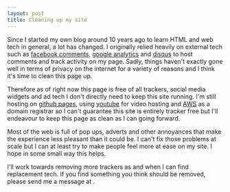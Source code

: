 ```yaml
---
layout: post
title: Cleaning up my site
---
```


Since I started my own blog around 10 years ago to learn HTML and web tech in general, a lot has changed. I originally relied heavily on external tech such as [facebook comments](https://developers.facebook.com/docs/plugins/comments/), [google analytics](https://analytics.google.com/analytics/web/) and [disqus](https://disqus.com/) to host comments and track activity on my page. Sadly, things haven't exactly gone well in terms of privacy on the internet for a variety of reasons and I think it's time to clean this page up. 

Therefore as of right now this page is free of all trackers, social media widgets and ad tech I don't directly need to keep this site running. I'm still hosting on [github pages](https://pages.github.com/), using [youtube](http://youtube.com) for video hosting and [AWS](https://aws.amazon.com/route53/) as a domain registrar so I can't guarantee this site is entirely tracker free but I'll endeavour to keep this page as clean as I can going forward.

Most of the web is full of pop ups, adverts and other annoyances that make the experience less pleasant than it could be. I can't fix those problems at scale but I can at least try to make people feel more at ease on my site. I hope in some small way this helps.

I'll work towards removing more trackers as and when I can find replacement tech. If you find something you think should be removed, please send me a message at <script type="text/javascript">printEmailAddress();</script>.
